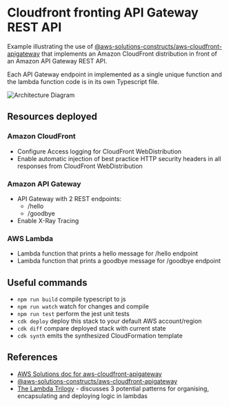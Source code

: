 # Cloudfront fronting API Gateway REST API

Example illustrating the use of [@aws-solutions-constructs/aws-cloudfront-apigateway](https://github.com/awslabs/aws-solutions-constructs/tree/main/source/patterns/@aws-solutions-constructs/aws-cloudfront-apigateway) that implements an Amazon CloudFront distribution in front of an Amazon API Gateway REST API.

Each API Gateway endpoint in implemented as a single unique function and the lambda function code is in its own Typescript file.

![Architecture Diagram](https://github.com/awslabs/aws-solutions-constructs/raw/main/source/patterns/%40aws-solutions-constructs/aws-cloudfront-apigateway/architecture.png "Architecture Diagram")

## Resources deployed

### Amazon CloudFront

* Configure Access logging for CloudFront WebDistribution
* Enable automatic injection of best practice HTTP security headers in all responses from CloudFront WebDistribution

### Amazon API Gateway

* API Gateway with 2 REST endpoints:
    * /hello
    * /goodbye
* Enable X-Ray Tracing

### AWS Lambda

* Lambda function that prints a hello message for /hello endpoint
* Lambda function that prints a goodbye message for /goodbye endpoint

## Useful commands

 * `npm run build`   compile typescript to js
 * `npm run watch`   watch for changes and compile
 * `npm run test`    perform the jest unit tests
 * `cdk deploy`      deploy this stack to your default AWS account/region
 * `cdk diff`        compare deployed stack with current state
 * `cdk synth`       emits the synthesized CloudFormation template

 ## References

* [AWS Solutions doc for aws-cloudfront-apigateway](https://docs.aws.amazon.com/solutions/latest/constructs/aws-cloudfront-apigateway.html)
* [@aws-solutions-constructs/aws-cloudfront-apigateway](https://github.com/awslabs/aws-solutions-constructs/tree/main/source/patterns/@aws-solutions-constructs/aws-cloudfront-apigateway)
* [The Lambda Trilogy](https://github.com/cdk-patterns/serverless/tree/main/the-lambda-trilogy/typescript) - discusses 3 potential patterns for organising, encapsulating and deploying logic in lambdas
